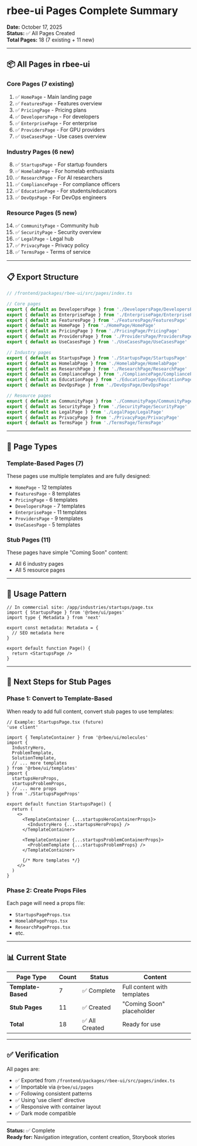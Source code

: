 # rbee-ui Pages Complete Summary

**Date:** October 17, 2025  
**Status:** ✅ All Pages Created  
**Total Pages:** 18 (7 existing + 11 new)

---

## 📦 All Pages in rbee-ui

### **Core Pages (7 existing)**
1. ✅ `HomePage` - Main landing page
2. ✅ `FeaturesPage` - Features overview
3. ✅ `PricingPage` - Pricing plans
4. ✅ `DevelopersPage` - For developers
5. ✅ `EnterprisePage` - For enterprise
6. ✅ `ProvidersPage` - For GPU providers
7. ✅ `UseCasesPage` - Use cases overview

### **Industry Pages (6 new)**
8. ✅ `StartupsPage` - For startup founders
9. ✅ `HomelabPage` - For homelab enthusiasts
10. ✅ `ResearchPage` - For AI researchers
11. ✅ `CompliancePage` - For compliance officers
12. ✅ `EducationPage` - For students/educators
13. ✅ `DevOpsPage` - For DevOps engineers

### **Resource Pages (5 new)**
14. ✅ `CommunityPage` - Community hub
15. ✅ `SecurityPage` - Security overview
16. ✅ `LegalPage` - Legal hub
17. ✅ `PrivacyPage` - Privacy policy
18. ✅ `TermsPage` - Terms of service

---

## 📋 Export Structure

```typescript
// /frontend/packages/rbee-ui/src/pages/index.ts

// Core pages
export { default as DevelopersPage } from './DevelopersPage/DevelopersPage'
export { default as EnterprisePage } from './EnterprisePage/EnterprisePage'
export { default as FeaturesPage } from './FeaturesPage/FeaturesPage'
export { default as HomePage } from './HomePage/HomePage'
export { default as PricingPage } from './PricingPage/PricingPage'
export { default as ProvidersPage } from './ProvidersPage/ProvidersPage'
export { default as UseCasesPage } from './UseCasesPage/UseCasesPage'

// Industry pages
export { default as StartupsPage } from './StartupsPage/StartupsPage'
export { default as HomelabPage } from './HomelabPage/HomelabPage'
export { default as ResearchPage } from './ResearchPage/ResearchPage'
export { default as CompliancePage } from './CompliancePage/CompliancePage'
export { default as EducationPage } from './EducationPage/EducationPage'
export { default as DevOpsPage } from './DevOpsPage/DevOpsPage'

// Resource pages
export { default as CommunityPage } from './CommunityPage/CommunityPage'
export { default as SecurityPage } from './SecurityPage/SecurityPage'
export { default as LegalPage } from './LegalPage/LegalPage'
export { default as PrivacyPage } from './PrivacyPage/PrivacyPage'
export { default as TermsPage } from './TermsPage/TermsPage'
```

---

## 🎨 Page Types

### **Template-Based Pages (7)**
These pages use multiple templates and are fully designed:
- `HomePage` - 12 templates
- `FeaturesPage` - 8 templates
- `PricingPage` - 6 templates
- `DevelopersPage` - 7 templates
- `EnterprisePage` - 11 templates
- `ProvidersPage` - 9 templates
- `UseCasesPage` - 5 templates

### **Stub Pages (11)**
These pages have simple "Coming Soon" content:
- All 6 industry pages
- All 5 resource pages

---

## 🔄 Usage Pattern

```tsx
// In commercial site: /app/industries/startups/page.tsx
import { StartupsPage } from '@rbee/ui/pages'
import type { Metadata } from 'next'

export const metadata: Metadata = {
  // SEO metadata here
}

export default function Page() {
  return <StartupsPage />
}
```

---

## 🎯 Next Steps for Stub Pages

### **Phase 1: Convert to Template-Based**
When ready to add full content, convert stub pages to use templates:

```tsx
// Example: StartupsPage.tsx (future)
'use client'

import { TemplateContainer } from '@rbee/ui/molecules'
import { 
  IndustryHero,
  ProblemTemplate,
  SolutionTemplate,
  // ... more templates
} from '@rbee/ui/templates'
import {
  startupsHeroProps,
  startupsProblemProps,
  // ... more props
} from './StartupsPageProps'

export default function StartupsPage() {
  return (
    <>
      <TemplateContainer {...startupsHeroContainerProps}>
        <IndustryHero {...startupsHeroProps} />
      </TemplateContainer>
      
      <TemplateContainer {...startupsProblemContainerProps}>
        <ProblemTemplate {...startupsProblemProps} />
      </TemplateContainer>
      
      {/* More templates */}
    </>
  )
}
```

### **Phase 2: Create Props Files**
Each page will need a props file:
- `StartupsPageProps.tsx`
- `HomelabPageProps.tsx`
- `ResearchPageProps.tsx`
- etc.

---

## 📊 Current State

| Page Type | Count | Status | Content |
|-----------|-------|--------|---------|
| **Template-Based** | 7 | ✅ Complete | Full content with templates |
| **Stub Pages** | 11 | ✅ Created | "Coming Soon" placeholder |
| **Total** | 18 | ✅ All Created | Ready for use |

---

## ✅ Verification

All pages are:
- ✅ Exported from `/frontend/packages/rbee-ui/src/pages/index.ts`
- ✅ Importable via `@rbee/ui/pages`
- ✅ Following consistent patterns
- ✅ Using 'use client' directive
- ✅ Responsive with container layout
- ✅ Dark mode compatible

---

**Status:** ✅ Complete  
**Ready for:** Navigation integration, content creation, Storybook stories
